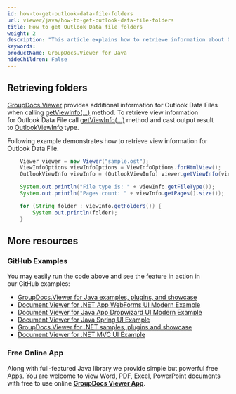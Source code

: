 ```yaml
---
id: how-to-get-outlook-data-file-folders
url: viewer/java/how-to-get-outlook-data-file-folders
title: How to get Outlook Data file folders
weight: 2
description: "This article explains how to retrieve information about Outlook Data File with GroupDocs.Viewer within your Java applications."
keywords: 
productName: GroupDocs.Viewer for Java
hideChildren: False
---
```

## Retrieving folders

[GroupDocs.Viewer](https://products.groupdocs.com/viewer) provides additional information for Outlook Data Files when calling [getViewInfo(...)](https://apireference.groupdocs.com/viewer/java/com.groupdocs.viewer/Viewer#getViewInfo(com.groupdocs.viewer.options.ViewInfoOptions)) method. To retrieve view information for Outlook Data File call [getViewInfo(...)](https://apireference.groupdocs.com/viewer/java/com.groupdocs.viewer/Viewer#getViewInfo(com.groupdocs.viewer.options.ViewInfoOptions)) method and cast output result to [OutlookViewInfo](https://apireference.groupdocs.com/viewer/java/com.groupdocs.viewer.results/OutlookViewInfo) type.

Following example demonstrates how to retrieve view information for Outlook Data File.

```java
    Viewer viewer = new Viewer("sample.ost");
    ViewInfoOptions viewInfoOptions = ViewInfoOptions.forHtmlView();
    OutlookViewInfo viewInfo = (OutlookViewInfo) viewer.getViewInfo(viewInfoOptions);

    System.out.println("File type is: " + viewInfo.getFileType());
    System.out.println("Pages count: " + viewInfo.getPages().size());

    for (String folder : viewInfo.getFolders()) {
        System.out.println(folder);
    }
```

## More resources
### GitHub Examples
You may easily run the code above and see the feature in action in our GitHub examples:
*   [GroupDocs.Viewer for Java examples, plugins, and showcase](https://github.com/groupdocs-viewer/GroupDocs.Viewer-for-Java)
*   [Document Viewer for .NET App WebForms UI Modern Example](https://github.com/groupdocs-viewer/GroupDocs.Viewer-for-Java-WebForms)    
*   [Document Viewer for Java App Dropwizard UI Modern Example](https://github.com/groupdocs-viewer/GroupDocs.Viewer-for-Java-Dropwizard)    
*   [Document Viewer for Java Spring UI Example](https://github.com/groupdocs-viewer/GroupDocs.Viewer-for-Java-Spring)
*   [GroupDocs.Viewer for .NET samples, plugins and showcase](https://github.com/groupdocs-viewer/GroupDocs.Viewer-for-.NET)
*   [Document Viewer for .NET MVC UI Example](https://github.com/groupdocs-viewer/GroupDocs.Viewer-for-Java-MVC)     

### Free Online App
Along with full-featured Java library we provide simple but powerful free Apps.
You are welcome to view Word, PDF, Excel, PowerPoint documents with free to use online **[GroupDocs Viewer App](https://products.groupdocs.app/viewer)**.